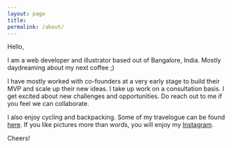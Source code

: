 ```yaml
---
layout: page
title:
permalink: /about/
---
```


Hello,

I am a web developer and illustrator based out of Bangalore, India. Mostly daydreaming about my next coffee ;)

I have mostly worked with co-founders at a very early stage to build their MVP and scale up their new ideas. I take up work on a consultation basis. I get excited about new challenges and opportunities. Do reach out to me if you feel we can collaborate.

I also enjoy cycling and backpacking. Some of my travelogue can be found [here](http://nobal.in/tags/#Travel). If you like pictures more than words, you will enjoy my [Instagram](https://www.instagram.com/nobalmohan/).

Cheers!
